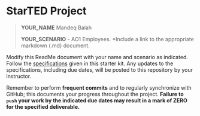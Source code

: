 # StarTED Project

> **YOUR_NAME** Mandeq Balah
>
> **YOUR_SCENARIO** - AO1 Employees.
*Include a link to the appropriate markdown (.md) document.

Modify this ReadMe document with your name and scenario as indicated. Follow the [specifications](./Specs/ReadMe.md) given in this starter kit. Any updates to the specifications, including due dates, will be posted to this repository by your instructor.

Remember to perform **frequent commits** and to regularly synchronize with GitHub; this documents your progress throughout the project. **Failure to `push` your work by the indicated due dates may result in a mark of ZERO for the specified deliverable.**
